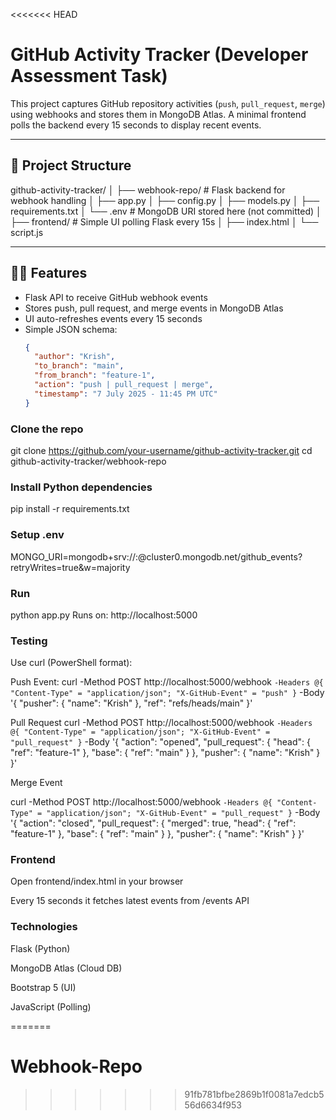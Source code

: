 <<<<<<< HEAD
# GitHub Activity Tracker (Developer Assessment Task)

This project captures GitHub repository activities (`push`, `pull_request`, `merge`) using webhooks and stores them in MongoDB Atlas. A minimal frontend polls the backend every 15 seconds to display recent events.

---

## 🚀 Project Structure

github-activity-tracker/
│
├── webhook-repo/ # Flask backend for webhook handling
│ ├── app.py
│ ├── config.py
│ ├── models.py
│ ├── requirements.txt
│ └── .env # MongoDB URI stored here (not committed)
│
├── frontend/ # Simple UI polling Flask every 15s
│ ├── index.html
│ └── script.js



---

## 🧑‍💻 Features

- Flask API to receive GitHub webhook events
- Stores push, pull request, and merge events in MongoDB Atlas
- UI auto-refreshes events every 15 seconds
- Simple JSON schema:
  ```json
  {
    "author": "Krish",
    "to_branch": "main",
    "from_branch": "feature-1",
    "action": "push | pull_request | merge",
    "timestamp": "7 July 2025 - 11:45 PM UTC"
  }


### Clone the repo

git clone https://github.com/your-username/github-activity-tracker.git
cd github-activity-tracker/webhook-repo

### Install Python dependencies

pip install -r requirements.txt


### Setup .env

MONGO_URI=mongodb+srv://<username>:<encoded-password>@cluster0.mongodb.net/github_events?retryWrites=true&w=majority


### Run
python app.py
Runs on: http://localhost:5000


### Testing
Use curl (PowerShell format):

Push Event:
curl -Method POST http://localhost:5000/webhook `
  -Headers @{ "Content-Type" = "application/json"; "X-GitHub-Event" = "push" } `
  -Body '{ "pusher": { "name": "Krish" }, "ref": "refs/heads/main" }'

 Pull Request
 curl -Method POST http://localhost:5000/webhook `
  -Headers @{ "Content-Type" = "application/json"; "X-GitHub-Event" = "pull_request" } `
  -Body '{ "action": "opened", "pull_request": { "head": { "ref": "feature-1" }, "base": { "ref": "main" } }, "pusher": { "name": "Krish" } }'


Merge Event

curl -Method POST http://localhost:5000/webhook `
  -Headers @{ "Content-Type" = "application/json"; "X-GitHub-Event" = "pull_request" } `
  -Body '{ "action": "closed", "pull_request": { "merged": true, "head": { "ref": "feature-1" }, "base": { "ref": "main" } }, "pusher": { "name": "Krish" } }'


### Frontend
Open frontend/index.html in your browser

Every 15 seconds it fetches latest events from /events API


### Technologies
Flask (Python)

MongoDB Atlas (Cloud DB)

Bootstrap 5 (UI)

JavaScript (Polling)

=======
# Webhook-Repo
>>>>>>> 91fb781bfbe2869b1f0081a7edcb556d6634f953
